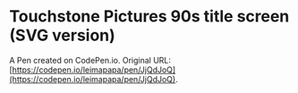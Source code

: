 # Touchstone Pictures 90s title screen (SVG version)

A Pen created on CodePen.io. Original URL: [https://codepen.io/leimapapa/pen/JjQdJoQ](https://codepen.io/leimapapa/pen/JjQdJoQ).
